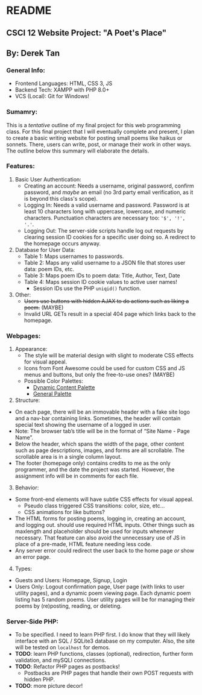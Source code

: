 # README
## CSCI 12 Website Project: "A Poet's Place"
## By: Derek Tan

### General Info:
  - Frontend Languages: HTML, CSS 3, JS
  - Backend Tech: XAMPP with PHP 8.0+
  - VCS (Local): Git for Windows!

### Sumamry:
This is a _tentative_ outline of my final project for this web programming class. For this final project that I will eventually complete and present, I plan to create a basic writing website for posting small poems like haikus or sonnets. There, users can write, post, or manage their work in other ways. The outline below this summary will elaborate the details.

### Features:
 1. Basic User Authentication:
    - Creating an account: Needs a username, original password, confirm password, and _maybe_ an email (no 3rd party email verification, as it is beyond this class's scope).
    - Logging In: Needs a valid username and password. Password is at least 10 characters long with uppercase, lowercase, and numeric characters. Punctuation characters are necessary too: `'$', '!', '.'`.
    - Logging Out: The server-side scripts handle log out requests by clearing session ID cookies for a specific user doing so. A redirect to the homepage occurs anyway.
 2. Database for User Data:
    - Table 1: Maps usernames to passwords.
    - Table 2: Maps any valid username to a JSON file that stores user data: poem IDs, etc.
    - Table 3: Maps poem IDs to poem data: Title, Author, Text, Date
    - Table 4: Maps session ID cookie values to active user names!
      - Session IDs use the PHP `uniqid()` function.
 3. Other:
    - ~~Users use buttons with hidden AJAX to do actions such as liking a poem.~~ (MAYBE)
    - Invalid URL GETs result in a special 404 page which links back to the homepage.

### Webpages:
 1. Appearance:
    - The style will be material design with slight to moderate CSS effects for visual appeal.
    - Icons from Font Awesome could be used for custom CSS and JS menus and buttons, but only the free-to-use ones? (MAYBE)
    - Possible Color Palettes:
      - [Dynamic Content Palette](https://colorpalettes.net/color-palette-2564/)
      - [General Palette](https://colorpalettes.net/color-palette-1960/)
 2. Structure:
  - On each page, there will be an immovable header with a fake site logo and a nav-bar containing links. Sometimes, the header will contain special text showing the username of a logged in user.
  - Note: The browser tab’s title will be in the format of “Site Name - Page Name”.
  - Below the header, which spans the width of the page, other content such as page descriptions, images, and forms are all scrollable. The scrollable area is in a single column layout.
  - The footer (homepage only) contains credits to me as the only programmer, and the date the project was started. However, the assignment info will be in comments for each file.
 3. Behavior:
  - Some front-end elements will have subtle CSS effects for visual appeal.
    - Pseudo class triggered CSS transitions: color, size, etc...
    - CSS animations for like buttons?
  - The HTML forms for posting poems, logging in, creating an account, and logging out. should use required HTML inputs. Other things such as maxlength and placeholder should be used for inputs whenever necessary. That feature can also avoid the unnecessary use of JS in place of a pre-made, HTML feature needing less code.
  - Any server error could redirect the user back to the home page _or_ show an error page.
 4. Types:
  - Guests and Users: Homepage, Signup, Login
  - Users Only: Logout confirmation page, User page (with links to user utility pages), and a dynamic poem viewing page. Each dynamic poem listing has 5 random poems. User utility pages will be for managing their poems by (re)posting, reading, or deleting.

### Server-Side PHP:
  - To be specified. I need to learn PHP first. I do know that they will likely interface with an SQL / SQLite3 database on my computer. Also, the site will be tested on `localhost` for demos.
  - **TODO**: learn PHP functions, classes (optional), redirection, further form validation, and mySQLI connections.
  - **TODO**: Refactor PHP pages as postbacks!
    - Postbacks are PHP pages that handle their own POST requests with hidden PHP.
  - **TODO**: more picture decor!
